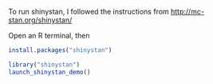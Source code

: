 To run shinystan, I followed the instructions from http://mc-stan.org/shinystan/

Open an R terminal, then

```R
install.packages("shinystan")
```

```R
library("shinystan")
launch_shinystan_demo()
```

